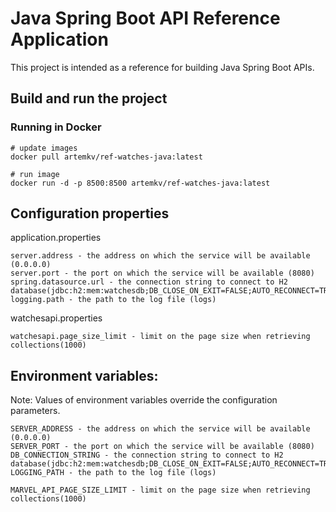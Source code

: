 # Java Spring Boot API Reference Application

This project is intended as a reference for building Java Spring Boot APIs.

## Build and run the project

### Running in Docker

```
# update images
docker pull artemkv/ref-watches-java:latest

# run image
docker run -d -p 8500:8500 artemkv/ref-watches-java:latest
```

## Configuration properties

application.properties
```
server.address - the address on which the service will be available (0.0.0.0)
server.port - the port on which the service will be available (8080)
spring.datasource.url - the connection string to connect to H2 database(jdbc:h2:mem:watchesdb;DB_CLOSE_ON_EXIT=FALSE;AUTO_RECONNECT=TRUE)
logging.path - the path to the log file (logs)
```

watchesapi.properties
```
watchesapi.page_size_limit - limit on the page size when retrieving collections(1000)
```

## Environment variables:

Note: Values of environment variables override the configuration parameters.

```
SERVER_ADDRESS - the address on which the service will be available (0.0.0.0)
SERVER_PORT - the port on which the service will be available (8080)
DB_CONNECTION_STRING - the connection string to connect to H2 database(jdbc:h2:mem:watchesdb;DB_CLOSE_ON_EXIT=FALSE;AUTO_RECONNECT=TRUE)
LOGGING_PATH - the path to the log file (logs)

MARVEL_API_PAGE_SIZE_LIMIT - limit on the page size when retrieving collections(1000)
```
